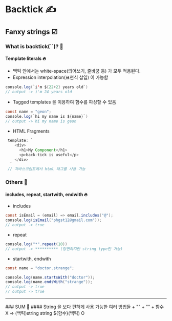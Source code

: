 Backtick ✍️
=============
Fanxy strings ☑
-------------

### What is backtick(``)? 💬
#### Template literals 🔥
+ 백틱 안에서는 white-space(띄어쓰기, 줄바꿈 등) 가 모두 적용된다. 
+ Expression interpolation(표현식 삽입) 이 가능함
```java
console.log(`i'm ${22+2} years old`)
// output -> i'm 24 years old
```
+ Tagged templates 을 이용하여 함수를 파싱할 수 있음
```java
const name = "geon";
console.log(`hi my name is ${name}`)
// output -> hi my name is geon
```
+ HTML Fragments
```java
 template: `
    <div>
      <h1>My Component</h1>
      <p>back-tick is useful</p>
    </div>
  `
 // 자바스크립트에서 html 태그를 사용 가능
```
### Others 💬
#### includes, repeat, startwith, endwith 🔥
+ includes
 ```java
 const isEmail = (email) => email.includes("@");
 console.log(isEmail("phgst12@gmail.com"));
// output -> true
```
+ repeat
 ```java
 console.log("*".repeat(10))
// output -> ********** (당연하지만 string type만 가능)
```
+ startwith, endwith
```java
const name = "doctor.strange";

console.log(name.startsWith("doctor"));
console.log(name.endsWith("strange"));
// output -> true
// output -> true
```
<hr/>
### SUM 🤝
#### String 을 보다 편하게 사용 가능한 여러 방법들
+ "" + "" + 함수 X   
=> (백틱)string string ${함수}(백틱) O
 
